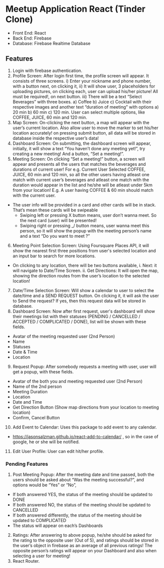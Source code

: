 # Meetup Application React (Tinder Clone)

* Front End: React
* Back End: Firebase
* Database: Firebase Realtime Database

## Features
1. Login with firebase authentication.
2. Profile Screen: After login first time, the profile screen will appear. It consists of three screens. 
  i) Enter your nickname and phone number, with a button next, on clicking it, 
  ii) It will show user, 3 placeholders for uploading pictures, on clicking each, user can upload his/her picture! All must be required!, on next button.
  iii) There will be a text “Select Beverages” with three boxes.
  a) Coffee b) Juice c) Cocktail with their respective images and another text “duration of meeting” with options a) 20 min b) 60 min c) 120 min. User can select multiple options, like COFFEE, JUICE, 60 min and 120 min.
3. Map Screen: On-clicking the next button, a map will appear with the user’s current location. Also allow user to move the marker to set his/her location accurately! on pressing submit button, all data will be stored in database inside the respective user’s data!
4. Dashboard Screen: On submitting, the dashboard screen will appear, initially, it will show a text “You haven’t done any meeting yet!”, try creating a new meeting! And a button, “Set a meeting!”.
5. Meeting Screen: On clicking “Set a meeting!” button, a screen will appear and presents all the users that matches the beverages and durations of current user! For e.g. Current User Selected COFFEE, JUICE, 60 min and 120 min, so all the other users having atleast one match with current user’s beverages and atleast one match with the duration would appear in the list and he/she will be atleast under 5km from your location! E.g. A user having COFFEE & 60 min should match with the current user.
  * The user info will be provided in a card and other cards will be in stack. That’s mean these cards will be swipeable
    * Swiping left or pressing X button means, user don’t wanna meet. So the next card (user) will be presented!
    * Swiping right or pressing _/ button means, user wanna meet this person, so it will show the popup with the meeting person’s name and a text “Do you want to meet <Person name>?”
6. Meeting Point Selection Screen: Using Foursquare Places API, it will show the nearest first three positions from user's selected location and an input bar to search for more locations.
  * On clicking to any location, there will be two buttons available, 
    i. Next: it will navigate to Date/Time Screen.
    ii. Get Directions: It will open the map, showing the direction routes from the user’s location to the selected location!
7. Date/Time Selection Screen: Will show a calendar to user to select the date/time and a SEND REQUEST button. On clicking it, it will ask the user to Send the request? If yes, then this request data will be stored in database.
8. Dashboard Screen: Now after first request, user's dashboard will show their meetings list with their statuses (PENDING / CANCELLED / ACCEPTED / COMPLICATED / DONE), list will be shown with these fields.
  * Avatar of the meeting requested user (2nd Person)
  * Name
  * Statuses
  * Date & Time
  * Location
9. Request Popup: After somebody requests a meeting with user, user will get a popup, with these fields.
  * Avatar of the both you and meeting requested user (2nd Person)
  * Name of the 2nd person
  * Meeting Duration
  * Location
  * Date and Time
  * Get Direction Button (Show map directions from your location to meeting location)
  * Confirm, Cancel Button
10. Add Event to Calendar: Uses this package to add event to any calendar.
  * https://jasonsalzman.github.io/react-add-to-calendar/ , so in the case of google, he or she will be notified.
11. Edit User Profile: User can edit hit/her profile.

### Pending Features
1. Post Meeting Popup:  After the meeting date and time passed, both the users should be asked about “Was the meeting successful?”, and options would be “Yes” or “No”,
  * If both answered YES, the status of the meeting should be updated to DONE
  * If both answered NO, the status of the meeting should be updated to CANCELLED
  * If both answered differently, the status of the meeting should be updated to COMPLICATED
  * The status will appear on each’s Dashboards
2. Ratings: After answering to above popup, he/she should be asked for the rating to the opposite user (Out of 5), and ratings should be stored in the user’s object in firebase as an average of all previous ratings! The opposite person’s ratings will appear on your Dashboard and also when selecting a user for meeting!
3. React Router.
